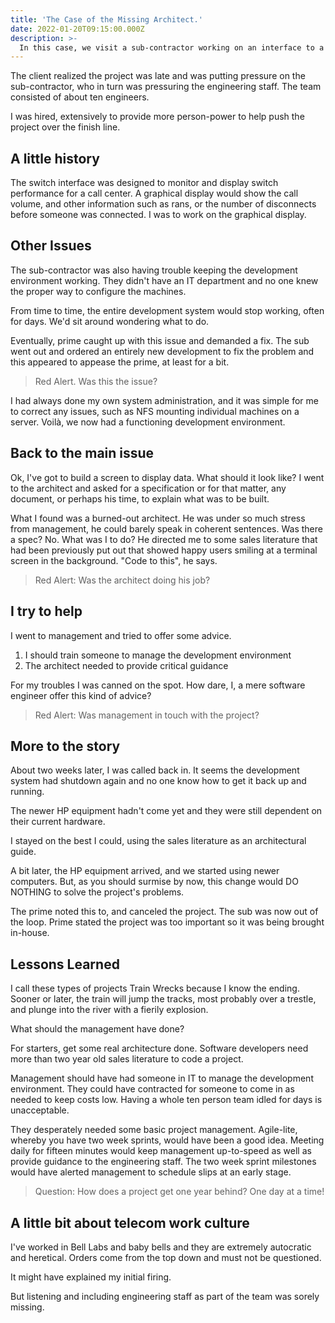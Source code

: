 ```yaml
---
title: 'The Case of the Missing Architect.'
date: 2022-01-20T09:15:00.000Z
description: >-
  In this case, we visit a sub-contractor working on an interface to a telephone switch for a much larger client.
---
```


The client realized the project was late and was putting pressure on the sub-contractor, who in turn was pressuring the engineering staff. The team consisted of about ten engineers.

I was hired, extensively to provide more person-power to help push the project over the finish line.

## A little history

The switch interface was designed to monitor and display switch performance for a call center. A graphical display would show the call volume, and other information such as rans, or the number of disconnects before someone was connected. I was to work on the graphical display.

## Other Issues

The sub-contractor was also having trouble keeping the development environment working. They didn't have an IT department and no one knew the proper way to configure the machines.

From time to time, the entire development system would stop working, often for days. We'd sit around wondering what to do.

Eventually, prime caught up with this issue and demanded a fix. The sub went out and ordered an entirely new development to fix the problem and this appeared to appease the prime, at least for a bit.

>Red Alert. Was this the issue?

I had always done my own system administration, and it was simple for me to correct any issues, such as NFS mounting individual machines on a server. Voilà, we now had a functioning development environment.

## Back to the main issue

Ok, I've got to build a screen to display data. What should it look like? I went to the architect and asked for a specification or for that matter, any document, or perhaps his time, to explain what was to be built.

What I found was a burned-out architect. He was under so much stress from management, he could barely speak in coherent sentences. Was there a spec? No. What was I to do? He directed me to some sales literature that had been previously put out that showed happy users smiling at a terminal screen in the background. "Code to this", he says.

>Red Alert: Was the architect doing his job?

## I try to help

I went to management and tried to offer some advice.
1. I should train someone to manage the development environment
2. The architect needed to provide critical guidance

For my troubles I was canned on the spot. How dare, I, a mere software engineer offer this kind of advice?

>Red Alert: Was management in touch with the project?

## More to the story
About two weeks later, I was called back in. It seems the development system had shutdown again and no one know how to get it back up and running.

The newer HP equipment hadn't come yet and they were still dependent on their current hardware.

I stayed on the best I could, using the sales literature as an architectural guide.

A bit later, the HP equipment arrived, and we started using newer computers. But, as you should surmise by now, this change would DO NOTHING to solve the project's problems.

The prime noted this to, and canceled the project. The sub was now out of the loop. Prime stated the project was too important so it was being brought in-house.

## Lessons Learned

I call these types of projects Train Wrecks because I know the ending. Sooner or later, the train will jump the tracks, most probably over a trestle, and plunge into the river with a fierily explosion.

What should the management have done?

For starters, get some real architecture done. Software developers need more than two year old sales literature to code a project.

Management should have had someone in IT to manage the development environment. They could have contracted for someone to come in as needed to keep costs low. Having a whole ten person team idled for days is unacceptable.

They desperately needed some basic project management. Agile-lite, whereby you have two week sprints, would have been a good idea. Meeting daily for fifteen minutes would keep management up-to-speed as well as provide guidance to the engineering staff. The two week sprint milestones would have alerted management to schedule slips at an early stage.

>Question: How does a project get one year behind? One day at a time!

## A little bit about telecom work culture

I've worked in Bell Labs and baby bells and they are extremely autocratic and heretical. Orders come from the top down and must not be questioned.

It might have explained my initial firing.

But listening and including engineering staff as part of the team was sorely missing.








